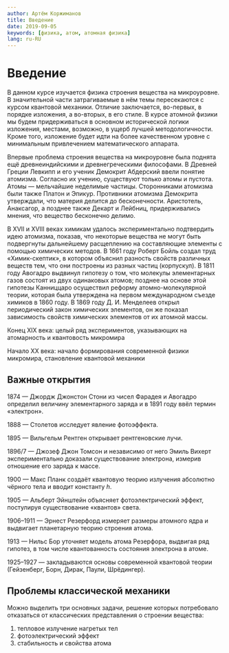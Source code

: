 ```yaml
---
author: Артём Коржиманов
title: Введение
date: 2019-09-05
keywords: [физика, атом, атомная физика]
lang: ru-RU
---
```

# Введение
В данном курсе изучается физика строения вещества на микроуровне. В значительной части затрагиваемые в нём темы пересекаются с курсом квантовой механики. Отличие заключается, во-первых, в порядке изложения, а во-вторых, в его стиле. В курсе атомной физики мы будем придерживаться в основном исторической логики изложения, местами, возможно, в ущерб лучшей методологичности. Кроме того, изложение будет идти на более качественном уровне с минимальным привлечением математического аппарата.

Впервые проблема строения вещества на микроуровне была поднята ещё древнеиндийскими и древнегреческими философами. В Древней Греции Левкипп и его ученик Демокрит Абдерский ввели понятие атомизма. Согласно их учению, существуют только атомы и пустота. Атомы — мельчайшие неделимые частицы. Сторонниками атомизма были также Платон и Эпикур. Противники атомизма Демокрита утверждали, что материя делится до бесконечности. Аристотель, Анаксагор, а позднее также Декарт и Лейбниц, придерживались мнения, что вещество бесконечно делимо.

В XVII и XVIII веках химикам удалось экспериментально подтвердить идею атомизма, показав, что некоторые вещества не могут быть подвергнуты дальнейшему расщеплению на составляющие элементы с помощью химических методов. В 1661 году Роберт Бойль создал труд «Химик-скептик», в котором объяснил разность свойств различных веществ тем, что они построены из разных частиц (корпускул). В 1811 году Авогадро выдвинул гипотезу о том, что молекулы элементарных газов состоят из двух одинаковых атомов; позднее на основе этой гипотезы Канниццаро осуществил реформу атомно-молекулярной теории, которая была утверждена на первом международном съезде химиков в 1860 году. В 1869 году Д. И. Менделеев открыл периодический закон химических элементов, он же показал зависимость свойств химических элементов от их атомной массы.

Конец XIX века: целый ряд экспериментов, указывающих на атомарность и квантовость микромира

Начало XX века: начало формирования современной физики микромира, становление квантовой механики

## Важные открытия
1874 — Джордж Джонстон Стони из чисел Фарадея и Авогадро определил величину элементарного заряда и в 1891 году ввёл термин «электрон».

1888 — Столетов исследует явление фотоэффекта.

1895 — Вильгельм Рентген открывает рентгеновские лучи.

1896/7 — Джозеф Джон Томсон и независимо от него Эмиль Вихерт экспериментально доказали существование электрона, измерив отношение его заряда к массе.

1900 — Макс Планк создаёт квантовую теорию излучения абсолютно чёрного тела и вводит константу _h_.

1905 — Альберт Эйнштейн объясняет фотоэлектрический эффект, постулируя существование «квантов» света.

1906–1911 — Эрнест Резерфорд измеряет размеры атомного ядра и выдвигает планетарную теорию строения атома.

1913 — Нильс Бор уточняет модель атома Резерфора, выдвигая ряд гипотез, в том числе квантованность состояния электрона в атоме.

1925–1927 — закладываются основы современной квантовой теории (Гейзенберг, Борн, Дирак, Паули, Шрёдингер).

## Проблемы классической механики
Можно выделить три основных задачи, решение которых потребовало отказаться от классических представления о строении вещества:

1. тепловое излучение нагретых тел
2. фотоэлектрический эффект
3. стабильность и свойства атома

